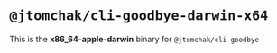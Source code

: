 # `@jtomchak/cli-goodbye-darwin-x64`

This is the **x86_64-apple-darwin** binary for `@jtomchak/cli-goodbye`
